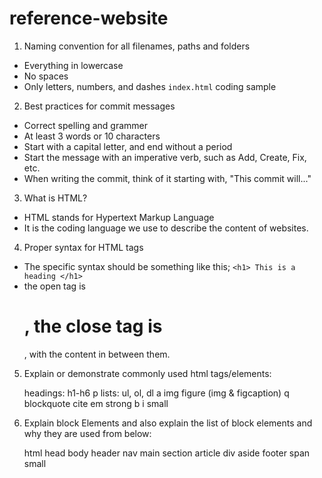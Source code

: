 # reference-website
1. Naming convention for all filenames, paths and folders
- Everything in lowercase
- No spaces
- Only letters, numbers, and dashes 
`index.html` coding sample 
2. Best practices for commit messages
- Correct spelling and grammer
- At least 3 words or 10 characters
- Start with a capital letter, and end without a period
- Start the message with an imperative verb, such as Add, Create, Fix, etc. 
- When writing the commit, think of it starting with, "This commit will..."
3. What is HTML?
- HTML stands for Hypertext Markup Language
- It is the coding language we use to describe the content of websites. 
4. Proper syntax for HTML tags
- The specific syntax should be something like this;
`<h1> This is a heading </h1>`
- the open tag is <h1>, the close tag is </h1>, with the content in between them. 
5. Explain or demonstrate commonly used html tags/elements:

    headings: h1-h6
    p
    lists: ul, ol, dl
    a
    img
    figure (img & figcaption)
    q
    blockquote
    cite
    em
    strong
    b
    i
    small
6. Explain block Elements and also explain the list of block elements and why they are used from below:

    html
    head
    body
    header
    nav
    main
    section
    article
    div
    aside
    footer
    span
    small
